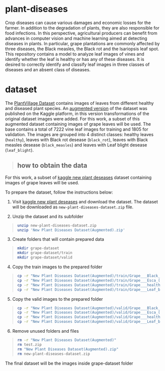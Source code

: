 # plant-diseases

Crop diseases can cause various damages and economic losses for the
farmer. In addition to the degradation of plants, they are also responsible for
food infections. In this perspective, agricultural producers can benefit from
advances in computer vision and machine learning aimed at detecting diseases
in plants.
In particular, grape plantations are commonly affected by three diseases, the Black measles, the Black rot and the Isariopsis leaf spot.
This repository contains a model to analyze leaf images of vines and identify whether the leaf is healthy
or has any of these diseases. It is desired to correctly identify and classify
leaf images in three classes of diseases and an absent class of diseases.

# dataset

The [PlantVillage Dataset](https://github.com/spMohanty/PlantVillage-Dataset) contains images of leaves from different
healthy and diseased plant species. An [augmented version](https://www.kaggle.com/vipoooool/new-plant-diseases-dataset) of the dataset was
published on the Kaggle platform, in this version transformations of the original dataset images were added.
For this work, a subset of this augmented dataset containing images
of grape leaves will be used. The base contains a total of 7222 vine leaf images
for training and 1805 for validation. The images are grouped into 4 distinct
classes: healthy leaves (`healthy`), leaves with Black rot desease (`black_rot`),
leaves with Black measles desease (`black_measles`) and leaves with Leaf blight
desease (`leaf_blight`).

>## how to obtain the data

For this work, a subset of [kaggle new plant deseases](https://www.kaggle.com/vipoooool/new-plant-diseases-dataset) dataset containing images of grape leaves will be used.

To prepare the dataset, follow the instructions below:

1. Visit [kaggle new plant deseases](https://www.kaggle.com/vipoooool/new-plant-diseases-dataset) and download the dataset.
The dataset will be downloaded as `new-plant-diseases-dataset.zip` file.

2. Unzip the dataset and its subfolder
>```sh
>unzip new-plant-diseases-dataset.zip
>unzip 'New Plant Diseases Dataset(Augmented).zip'
>```


3. Create folders that will contain prepared data
>```sh
>mkdir grape-dataset
>mkdir grape-dataset/train
>mkdir grape-dataset/valid
>```

4. Copy the train images to the prepared folder
>```sh
>cp -r "New Plant Diseases Dataset(Augmented)/train/Grape___Black_rot" grape-dataset/train/black_rot/
>cp -r "New Plant Diseases Dataset(Augmented)/train/Grape___Esca_(Black_Measles)" grape-dataset/train/black_measles/
>cp -r "New Plant Diseases Dataset(Augmented)/train/Grape___healthy" grape-dataset/train/healthy/
>cp -r "New Plant Diseases Dataset(Augmented)/train/Grape___Leaf_blight_(Isariopsis_Leaf_Spot)" grape-dataset/train/leaf_blight/
>```

5. Copy the valid images to the prepared folder
>```sh
>cp -r "New Plant Diseases Dataset(Augmented)/valid/Grape___Black_rot" grape-dataset/valid/black_rot/
>cp -r "New Plant Diseases Dataset(Augmented)/valid/Grape___Esca_(Black_Measles)" grape-dataset/valid/black_measles/
>cp -r "New Plant Diseases Dataset(Augmented)/valid/Grape___healthy" grape-dataset/valid/healthy/
>cp -r "New Plant Diseases Dataset(Augmented)/valid/Grape___Leaf_blight_(Isariopsis_Leaf_Spot)" grape-dataset/valid/leaf_blight/
>```

6. Remove unused folders and files
>```sh
>rm -r "New Plant Diseases Dataset(Augmented)"
>rm test.zip
>rm "New Plant Diseases Dataset(Augmented).zip"
>rm new-plant-diseases-dataset.zip
>```

The final dataset will be the images inside grape-dataset folder